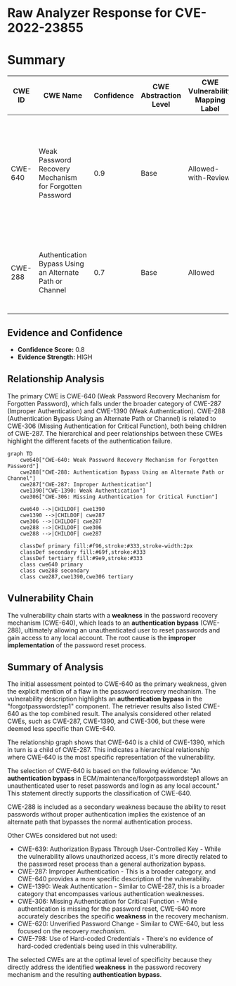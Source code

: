 # Raw Analyzer Response for CVE-2022-23855

# Summary
| CWE ID | CWE Name | Confidence | CWE Abstraction Level | CWE Vulnerability Mapping Label | CWE-Vulnerability Mapping Notes |
|---|---|---|---|---|---|
| CWE-640 | Weak Password Recovery Mechanism for Forgotten Password | 0.9 | Base | Allowed-with-Review | Primary CWE. The vulnerability description explicitly states an **authentication bypass** in the "forgotpasswordstep1" component, allowing an unauthenticated user to reset passwords, indicating a flaw in the password recovery mechanism. |
| CWE-288 | Authentication Bypass Using an Alternate Path or Channel | 0.7 | Base | Allowed | Secondary CWE. The vulnerability allows an unauthenticated user to reset passwords, indicating the existence of an alternate path that bypasses the usual authentication process. |

## Evidence and Confidence

*   **Confidence Score:** 0.8
*   **Evidence Strength:** HIGH

## Relationship Analysis
The primary CWE is CWE-640 (Weak Password Recovery Mechanism for Forgotten Password), which falls under the broader category of CWE-287 (Improper Authentication) and CWE-1390 (Weak Authentication). CWE-288 (Authentication Bypass Using an Alternate Path or Channel) is related to CWE-306 (Missing Authentication for Critical Function), both being children of CWE-287. The hierarchical and peer relationships between these CWEs highlight the different facets of the authentication failure.

```mermaid
graph TD
    cwe640["CWE-640: Weak Password Recovery Mechanism for Forgotten Password"]
    cwe288["CWE-288: Authentication Bypass Using an Alternate Path or Channel"]
    cwe287["CWE-287: Improper Authentication"]
    cwe1390["CWE-1390: Weak Authentication"]
    cwe306["CWE-306: Missing Authentication for Critical Function"]

    cwe640 -->|CHILDOF| cwe1390
    cwe1390 -->|CHILDOF| cwe287
    cwe306 -->|CHILDOF| cwe287
    cwe288 -->|CHILDOF| cwe306
    cwe288 -->|CHILDOF| cwe287
    
    classDef primary fill:#f96,stroke:#333,stroke-width:2px
    classDef secondary fill:#69f,stroke:#333
    classDef tertiary fill:#9e9,stroke:#333
    class cwe640 primary
    class cwe288 secondary
    class cwe287,cwe1390,cwe306 tertiary
```

## Vulnerability Chain
The vulnerability chain starts with a **weakness** in the password recovery mechanism (CWE-640), which leads to an **authentication bypass** (CWE-288), ultimately allowing an unauthenticated user to reset passwords and gain access to any local account. The root cause is the **improper implementation** of the password reset process.

## Summary of Analysis
The initial assessment pointed to CWE-640 as the primary weakness, given the explicit mention of a flaw in the password recovery mechanism. The vulnerability description highlights an **authentication bypass** in the "forgotpasswordstep1" component. The retriever results also listed CWE-640 as the top combined result. The analysis considered other related CWEs, such as CWE-287, CWE-1390, and CWE-306, but these were deemed less specific than CWE-640.

The relationship graph shows that CWE-640 is a child of CWE-1390, which in turn is a child of CWE-287. This indicates a hierarchical relationship where CWE-640 is the most specific representation of the vulnerability.

The selection of CWE-640 is based on the following evidence: "An **authentication bypass** in ECM/maintenance/forgotpasswordstep1 allows an unauthenticated user to reset passwords and login as any local account." This statement directly supports the classification of CWE-640.

CWE-288 is included as a secondary weakness because the ability to reset passwords without proper authentication implies the existence of an alternate path that bypasses the normal authentication process.

Other CWEs considered but not used:

*   CWE-639: Authorization Bypass Through User-Controlled Key - While the vulnerability allows unauthorized access, it's more directly related to the password reset process than a general authorization bypass.
*   CWE-287: Improper Authentication - This is a broader category, and CWE-640 provides a more specific description of the vulnerability.
*   CWE-1390: Weak Authentication - Similar to CWE-287, this is a broader category that encompasses various authentication weaknesses.
*   CWE-306: Missing Authentication for Critical Function - While authentication is missing for the password reset, CWE-640 more accurately describes the specific **weakness** in the recovery mechanism.
*   CWE-620: Unverified Password Change - Similar to CWE-640, but less focused on the recovery *mechanism*.
*   CWE-798: Use of Hard-coded Credentials - There's no evidence of hard-coded credentials being used in this vulnerability.

The selected CWEs are at the optimal level of specificity because they directly address the identified **weakness** in the password recovery mechanism and the resulting **authentication bypass**.